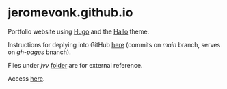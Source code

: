 # jeromevonk.github.io

Portfolio website using [Hugo](https://gohugo.io/) and the [Hallo](https://themes.gohugo.io/themes/hallo-hugo) theme.

Instructions for deplying into GitHub [here](https://gohugo.io/hosting-and-deployment/hosting-on-github/https:/) (commits on *main* branch, serves on *gh-pages* bnanch).

Files under *jvv* [folder](https://github.com/jeromevonk/jeromevonk.github.io/tree/gh-pages/jvv) are for external reference.

Access [here](https://jeromevonk.github.io).
